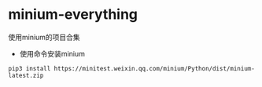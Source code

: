 # minium-everything
使用minium的项目合集

- 使用命令安装minium
```shell
pip3 install https://minitest.weixin.qq.com/minium/Python/dist/minium-latest.zip
```
